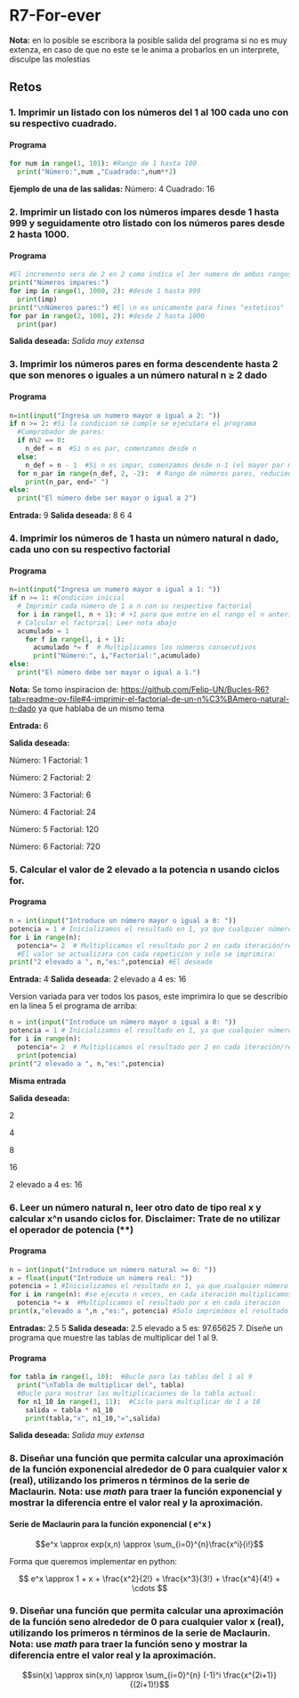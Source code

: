 # R7-For-ever
**Nota:** en lo posible se escribora la posible salida del programa si no es muy extenza, en caso de que no este se le anima a probarlos en un interprete, disculpe las molestias
## Retos
### 1. Imprimir un listado con los números del 1 al 100 cada uno con su respectivo cuadrado.
#### Programa
```python
for num in range(1, 101): #Rango de 1 hasta 100
  print("Número:",num ,"Cuadrado:",num**2)
```
**Ejemplo de una de las salidas:** Número: 4 Cuadrado: 16
### 2. Imprimir un listado con los números impares desde 1 hasta 999 y seguidamente otro listado con los números pares desde 2 hasta 1000.
#### Programa
```python
#El incremento sera de 2 en 2 como indica el 3er numero de ambos rangos
print("Números impares:")
for imp in range(1, 1000, 2): #desde 1 hasta 999
  print(imp)
print("\nNúmeros pares:") #El \n es unicamente para fines "esteticos"
for par in range(2, 1001, 2): #desde 2 hasta 1000
  print(par)
```
**Salida deseada:** *Salida muy extensa*
### 3. Imprimir los números pares en forma descendente hasta 2 que son menores o iguales a un número natural n ≥ 2 dado
#### Programa
```python
n=int(input("Ingresa un numero mayor o igual a 2: "))
if n >= 2: #Si la condicion se cumple se ejecutara el programa
  #Comprobador de pares:
  if n%2 == 0:
    n_def = n  #Si n es par, comenzamos desde n
  else:
    n_def = n - 1  #Si n es impar, comenzamos desde n-1 (el mayor par menor que n)       
  for n_par in range(n_def, 2, -2):  # Rango de números pares, reduciendo de 2 en 2 desde el n_definido
    print(n_par, end=" ")
else:
  print("El número debe ser mayor o igual a 2")
```
**Entrada:** 9 **Salida deseada:** 8 6 4
### 4. Imprimir los números de 1 hasta un número natural n dado, cada uno con su respectivo factorial
#### Programa
```python
n=int(input("Ingresa un numero mayor o igual a 1: "))
if n >= 1: #Condicion inicial
  # Imprimir cada número de 1 a n con su respectivo factorial
  for i in range(1, n + 1): # +1 para que entre en el rango el n anterior
  # Calcular el factorial: Leer nota abajo
  acumulado = 1
    for f in range(1, i + 1):
      acumulado *= f  # Multiplicamos los números consecutivos
      print("Número:", i,"Factorial:",acumulado) 
else:
  print("El número debe ser mayor o igual a 1.")
```
**Nota:** Se tomo inspiracion de: https://github.com/Felip-UN/Bucles-R6?tab=readme-ov-file#4-imprimir-el-factorial-de-un-n%C3%BAmero-natural-n-dado ya que hablaba de un mismo tema

**Entrada:** 6 

**Salida deseada:**

Número: 1 Factorial: 1

Número: 2 Factorial: 2

Número: 3 Factorial: 6

Número: 4 Factorial: 24

Número: 5 Factorial: 120

Número: 6 Factorial: 720

### 5. Calcular el valor de 2 elevado a la potencia n usando ciclos for.
#### Programa
```python
n = int(input("Introduce un número mayor o igual a 0: "))
potencia = 1 # Inicializamos el resultado en 1, ya que cualquier número elevado a la potencia 0 es 1
for i in range(n):
  potencia*= 2  # Multiplicamos el resultado por 2 en cada iteración/repeticion
  #El valor se actualizara con cada repeticion y solo se imprimira:
print("2 elevado a ", n,"es:",potencia) #El deseado
```
**Entrada:** 4 **Salida deseada:** 2 elevado a  4 es: 16

Version variada para ver todos los pasos, este imprimira lo que se describio en la linea 5 el programa de arriba:
```python
n = int(input("Introduce un número mayor o igual a 0: "))
potencia = 1 # Inicializamos el resultado en 1, ya que cualquier número elevado a la potencia 0 es 1
for i in range(n):
  potencia*= 2  # Multiplicamos el resultado por 2 en cada iteración/repeticion
  print(potencia)
print("2 elevado a ", n,"es:",potencia)
```
**Misma entrada**

**Salida deseada:**

2

4

8

16

2 elevado a  4 es: 16
### 6. Leer un número natural n, leer otro dato de tipo real x y calcular x^n usando ciclos for. Disclaimer: Trate de no utilizar el operador de potencia (**)
#### Programa
```python
n = int(input("Introduce un número natural >= 0: "))
x = float(input("Introduce un número real: "))
potencia = 1 #Inicializamos el resultado en 1, ya que cualquier número elevado a la potencia 0 es 1
for i in range(n): #se ejecuta n veces, en cada iteración multiplicamos el valor actual de resultado por x.
  potencia *= x  #Multiplicamos el resultado por x en cada iteración
print(x,"elevado a ",n ,"es:", potencia) #Solo imprimimos el resultado deseado, que sera el ultimo del bucle
```
**Entradas:** 2.5 5 **Salida deseada:** 2.5 elevado a  5 es: 97.65625
7. Diseñe un programa que muestre las tablas de multiplicar del 1 al 9.
#### Programa
```python
for tabla in range(1, 10):  #Bucle para las tablas del 1 al 9
  print("\nTabla de multiplicar del", tabla) 
  #Bucle para mostrar las multiplicaciones de la tabla actual:
  for n1_10 in range(1, 11):  #Ciclo para multiplicar de 1 a 10
    salida = tabla * n1_10
    print(tabla,"x", n1_10,"=",salida)
```
**Salida deseada:** *Salida muy extensa*

### 8. Diseñar una función que permita calcular una aproximación de la función exponencial alrededor de 0 para cualquier valor x (real), utilizando los primeros n términos de la serie de Maclaurin. **Nota:** use *math* para traer la función exponencial y mostrar la diferencia entre el valor real y la aproximación. 
#### Serie de Maclaurin para la función exponencial \( e^x \)

$$e^x \approx exp(x,n) \approx \sum_{i=0}^{n}\frac{x^i}{i!}$$

Forma que queremos implementar en python:

$$
e^x \approx 1 + x + \frac{x^2}{2!} + \frac{x^3}{3!} + \frac{x^4}{4!} + \cdots
$$

### 9. Diseñar una función que permita calcular una aproximación de la función seno alrededor de 0 para cualquier valor x (real), utilizando los primeros n términos de la serie de Maclaurin. **Nota:** use *math* para traer la función seno y mostrar la diferencia entre el valor real y la aproximación.
$$sin(x) \approx sin(x,n) \approx \sum_{i=0}^{n} (-1)^i \frac{x^{2i+1}}{(2i+1)!}$$
